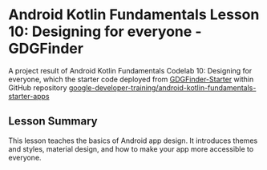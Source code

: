 # Android Kotlin Fundamentals Lesson 10: Designing for everyone - GDGFinder

A project result of Android Kotlin Fundamentals Codelab 10: Designing for everyone, 
which the starter code deployed from [GDGFinder-Starter](https://github.com/google-developer-training/android-kotlin-fundamentals-starter-apps/tree/master/GDGFinder-Starter) 
within GitHub repository [google-developer-training/android-kotlin-fundamentals-starter-apps](https://github.com/google-developer-training/android-kotlin-fundamentals-starter-apps/)

## Lesson Summary

This lesson teaches the basics of Android app design. 
It introduces themes and styles, material design, 
and how to make your app more accessible to everyone.